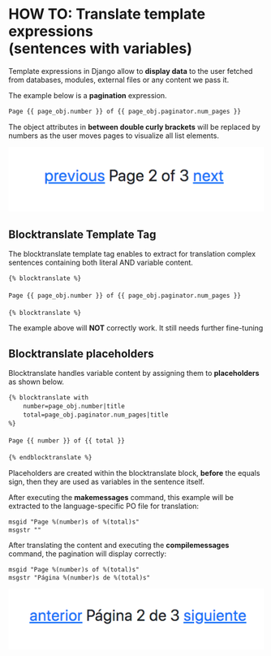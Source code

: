 # HOW TO: Translate template expressions</br>(sentences with variables)

Template expressions in Django allow to **display data** to the user fetched from databases, modules, external files or any content we pass it.

The example below is a **pagination** expression.
``` HTML
Page {{ page_obj.number }} of {{ page_obj.paginator.num_pages }}
```
The object attributes in **between double curly brackets** will be replaced by numbers as the user moves pages to visualize all list elements. 

<img src="/assets/images/pagination_en.png">

## Blocktranslate Template Tag
The blocktranslate template tag enables to extract for translation complex sentences containing both literal AND variable content.
``` HTML
{% blocktranslate %}

Page {{ page_obj.number }} of {{ page_obj.paginator.num_pages }}

{% blocktranslate %}
```
The example above will **NOT** correctly work.
It still needs further fine-tuning

## Blocktranslate placeholders

Blocktranslate handles variable content by assigning them to **placeholders** as shown below.
``` HTML
{% blocktranslate with
	number=page_obj.number|title
	total=page_obj.paginator.num_pages|title
%}

Page {{ number }} of {{ total }}

{% endblocktranslate %}
```
Placeholders are created within the blocktranslate block, **before** the equals sign, then they are used as variables in the sentence itself.

After executing the **makemessages** command, this example will be extracted to the language-specific PO file for translation:

``` PO
msgid "Page %(number)s of %(total)s"
msgstr ""
```

After translating the content and executing the **compilemessages** command, the pagination will display correctly:
``` PO
msgid "Page %(number)s of %(total)s"
msgstr "Página %(number)s de %(total)s"
```
<img src="/assets/images/pagination_es.png">
